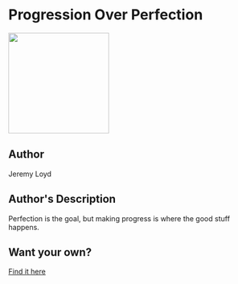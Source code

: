 # Progression Over Perfection

<img src="https://cl.ly/4a5825df0ad1/Image%2525202019-09-19%252520at%2525209.03.21%252520PM.png" width="200" height="200" />

## Author

Jeremy Loyd

## Author's Description

Perfection is the goal, but making progress is where the good stuff happens.

## Want your own?

<a href="https://cottonbureau.com/products/progression-over-perfection" alt="Buy Now">Find it here</a>
